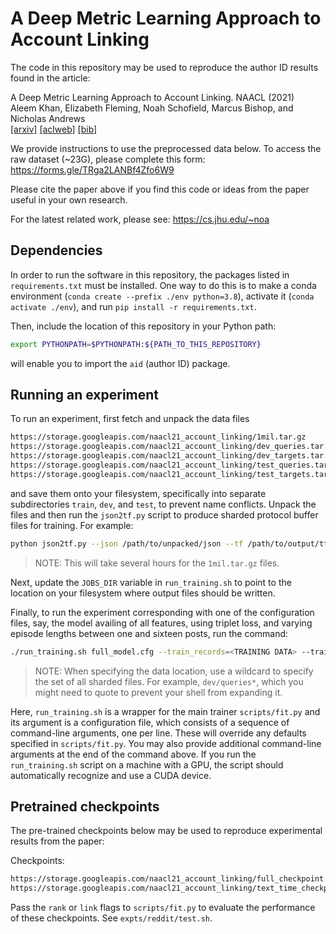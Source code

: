 # A Deep Metric Learning Approach to Account Linking

The code in this repository may be used to reproduce the author ID
results found in the article:

A Deep Metric Learning Approach to Account Linking. NAACL (2021)\
Aleem Khan, Elizabeth Fleming, Noah Schofield, Marcus Bishop, and Nicholas Andrews\
[[arxiv]](https://arxiv.org/abs/2105.07263) [[aclweb]](https://www.aclweb.org/anthology/2021.naacl-main.415/) [[bib]](https://www.aclweb.org/anthology/2021.naacl-main.415.bib)

We provide instructions to use the preprocessed data below. To access the raw dataset (~23G), please complete this form: https://forms.gle/TRga2LANBf4Zfo6W9

Please cite the paper above if you find this code or ideas from the
paper useful in your own research.

For the latest related work, please see: https://cs.jhu.edu/~noa

## Dependencies

In order to run the software in this repository, the packages listed in 
`requirements.txt` must be installed. One way to do this is to make a 
conda environment (`conda create --prefix ./env python=3.8`), activate it (`conda activate ./env`), 
and run `pip install -r requirements.txt`.

Then, include the location of this repository in your Python path:

```bash
export PYTHONPATH=$PYTHONPATH:${PATH_TO_THIS_REPOSITORY}
```

will enable you to import the `aid` (author ID) package.

## Running an experiment

To run an experiment, first fetch and unpack the data files

```bash
https://storage.googleapis.com/naacl21_account_linking/1mil.tar.gz
https://storage.googleapis.com/naacl21_account_linking/dev_queries.tar.gz
https://storage.googleapis.com/naacl21_account_linking/dev_targets.tar.gz
https://storage.googleapis.com/naacl21_account_linking/test_queries.tar.gz
https://storage.googleapis.com/naacl21_account_linking/test_targets.tar.gz
```

and save them onto your filesystem, specifically into separate
subdirectories `train`, `dev`, and `test`, to prevent name
conflicts. Unpack the files and then run the `json2tf.py` script to
produce sharded protocol buffer files for training. For example:

```bash
python json2tf.py --json /path/to/unpacked/json --tf /path/to/output/tfrecords --config /path/to/reddit/json/config`
```

> NOTE: This will take several hours for the `1mil.tar.gz` files.

Next, update the `JOBS_DIR` variable in `run_training.sh` to point to 
the location on your filesystem where output files should be written.

Finally, to run the experiment corresponding with one of the 
configuration files, say, the model availing of all features, using 
triplet loss, and varying episode lengths between one and sixteen posts, 
run the command:

```bash
./run_training.sh full_model.cfg --train_records=<TRAINING DATA> --train_tfrecord_path=<VALIDATION QUERIES> --valid_tfrecord_Path=<VALIDATION TARGETS>
```

> NOTE: When specifying the data location, use a wildcard to specify
  the set of all sharded files. For example, `dev/queries*`, which you
  might need to quote to prevent your shell from expanding it.

Here, `run_training.sh` is a wrapper for the main trainer
`scripts/fit.py` and its argument is a configuration file, which
consists of a sequence of command-line arguments, one per line. These
will override any defaults specified in `scripts/fit.py`. You may also
provide additional command-line arguments at the end of the command
above. If you run the `run_training.sh` script on a machine with a
GPU, the script should automatically recognize and use a CUDA device.

## Pretrained checkpoints

The pre-trained checkpoints below may be used to reproduce
experimental results from the paper:

Checkpoints:
```bash
https://storage.googleapis.com/naacl21_account_linking/full_checkpoint.tar.gz
https://storage.googleapis.com/naacl21_account_linking/text_time_checkpoint.tar.gz
```

Pass the `rank` or `link` flags to `scripts/fit.py` to evaluate the
performance of these checkpoints. See `expts/reddit/test.sh`.
